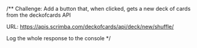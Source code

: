 /**
 Challenge: Add a button that, when clicked, gets a new deck of cards from the deckofcards API
 
 URL: https://apis.scrimba.com/deckofcards/api/deck/new/shuffle/
 
 Log the whole response to the console
 */


